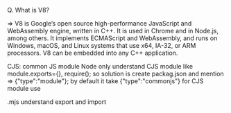   Q. What is V8?

 =>  V8 is Google’s open source high-performance JavaScript and WebAssembly engine, written in C++. It is used in Chrome and in Node.js, among others. It implements ECMAScript and WebAssembly, and runs on Windows, macOS, and Linux systems that use x64, IA-32, or ARM processors. V8 can be embedded into any C++ application.

 CJS: common JS module 
 Node only understand CJS module like module.exports={}, require();
 so solution is create packag.json and mention => {"type":"module"}; by default it take {"type":"commonjs"} for CJS module use

 .mjs understand export and import